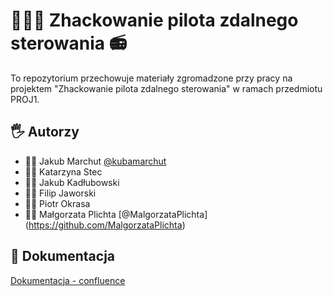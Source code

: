 # 🕵🏻‍♂️ Zhackowanie pilota zdalnego sterowania 📻

To repozytorium przechowuje materiały zgromadzone przy pracy na projektem "Zhackowanie pilota zdalnego sterowania" w ramach przedmiotu PROJ1.


## 🖐️ Autorzy

- 👨‍💻 Jakub Marchut [@kubamarchut](https://www.github.com/kubamarchut)
- 👩‍🏫 Katarzyna Stec
- 👷‍♂️ Jakub Kadłubowski
- 👷‍♂️ Filip Jaworski
- 👷‍♂️ Piotr Okrasa
- 👷‍♀️ Małgorzata Plichta [@MalgorzataPlichta] (https://github.com/MalgorzataPlichta)


## 📃 Dokumentacja

[Dokumentacja - confluence](https://katarzyna-stec.atlassian.net/l/cp/1TW1domx)
